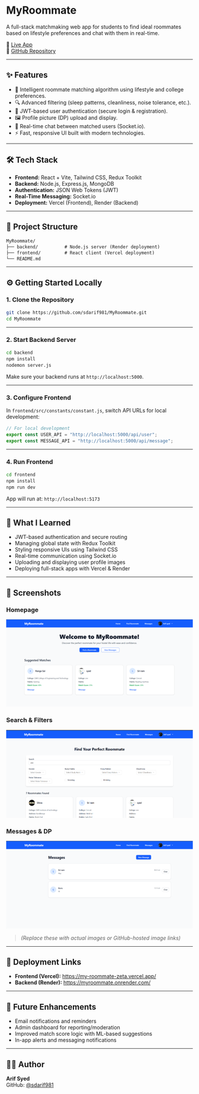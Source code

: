 # MyRoommate

A full-stack matchmaking web app for students to find ideal roommates based on lifestyle preferences and chat with them in real-time.

🔗 [Live App](https://my-roommate-zeta.vercel.app/)  
📂 [GitHub Repository](https://github.com/sdarif981/MyRoommate)

---

## ✨ Features

- 🧠 Intelligent roommate matching algorithm using lifestyle and college preferences.
- 🔍 Advanced filtering (sleep patterns, cleanliness, noise tolerance, etc.).
- 👤 JWT-based user authentication (secure login & registration).
- 🖼️ Profile picture (DP) upload and display.
- 💬 Real-time chat between matched users (Socket.io).
- ⚡ Fast, responsive UI built with modern technologies.

---

## 🛠 Tech Stack

- **Frontend:** React + Vite, Tailwind CSS, Redux Toolkit
- **Backend:** Node.js, Express.js, MongoDB
- **Authentication:** JSON Web Tokens (JWT)
- **Real-Time Messaging:** Socket.io
- **Deployment:** Vercel (Frontend), Render (Backend)

---

## 📁 Project Structure

```
MyRoommate/
├── backend/          # Node.js server (Render deployment)
├── frontend/         # React client (Vercel deployment)
└── README.md
```

---

## ⚙️ Getting Started Locally

### 1. Clone the Repository

```bash
git clone https://github.com/sdarif981/MyRoommate.git
cd MyRoommate
```

---

### 2. Start Backend Server

```bash
cd backend
npm install
nodemon server.js
```

Make sure your backend runs at `http://localhost:5000`.

---

### 3. Configure Frontend

In `frontend/src/constants/constant.js`, switch API URLs for local development:

```js
// For local development
export const USER_API = "http://localhost:5000/api/user";
export const MESSAGE_API = "http://localhost:5000/api/message";
```

---

### 4. Run Frontend

```bash
cd frontend
npm install
npm run dev
```

App will run at: `http://localhost:5173`

---

## 🧠 What I Learned

- JWT-based authentication and secure routing
- Managing global state with Redux Toolkit
- Styling responsive UIs using Tailwind CSS
- Real-time communication using Socket.io
- Uploading and displaying user profile images
- Deploying full-stack apps with Vercel & Render

---

## 📸 Screenshots

### Homepage  
![Homepage](./screenshots/homepage.png)

### Search & Filters  
![Search](./screenshots/search.png)

### Messages & DP  
![Messages](./screenshots/messages.png)

> *(Replace these with actual images or GitHub-hosted image links)*

---

## 🚀 Deployment Links

- **Frontend (Vercel):** https://my-roommate-zeta.vercel.app/
- **Backend (Render):** https://myroommate.onrender.com/

---

## 📌 Future Enhancements

- Email notifications and reminders
- Admin dashboard for reporting/moderation
- Improved match score logic with ML-based suggestions
- In-app alerts and messaging notifications

---

## 🙋‍♂️ Author

**Arif Syed**  
GitHub: [@sdarif981](https://github.com/sdarif981)
